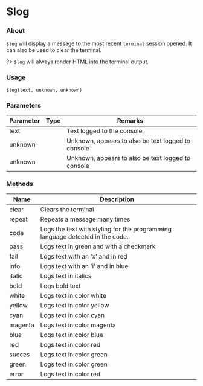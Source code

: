 # $log

### About

`$log` will display a message to the most recent `terminal` session opened. It can also be used to clear the terminal.

?> `$log` will always render HTML into the terminal output.


### Usage

`$log(text, unknown, unknown)`

### Parameters

| Parameter | Type | Remarks                                            |
|-----------|------|----------------------------------------------------|
| text      |      | Text logged to the console                         |
| unknown   |      | Unknown, appears to also be text logged to console |
| unknown   |      | Unknown, appears to also be text logged to console |


### Methods

| Name    | Description                                                                   |
|---------|-------------------------------------------------------------------------------|
| clear   | Clears the terminal                                                           |
| repeat  | Repeats a message many times                                                  |
| code    | Logs the text with styling for the programming language detected in the code. |
| pass    | Logs text in green and with a checkmark                                       |
| fail    | Logs text with an 'x' and in red                                              |
| info    | Logs text with an 'i' and in blue                                             |
| italic  | Logs text in italics                                                          |
| bold    | Logs bold text                                                                |
| white   | Logs text in color white                                                      |
| yellow  | Logs text in color yellow                                                     |
| cyan    | Logs text in color cyan                                                       |
| magenta | Logs text in color magenta                                                    |
| blue    | Logs text in color blue                                                       |
| red     | Logs text in color red                                                        |
| succes  | Logs text in color green                                                      |
| green   | Logs text in color green                                                      |
| error   | Logs text in color red                                                        |

